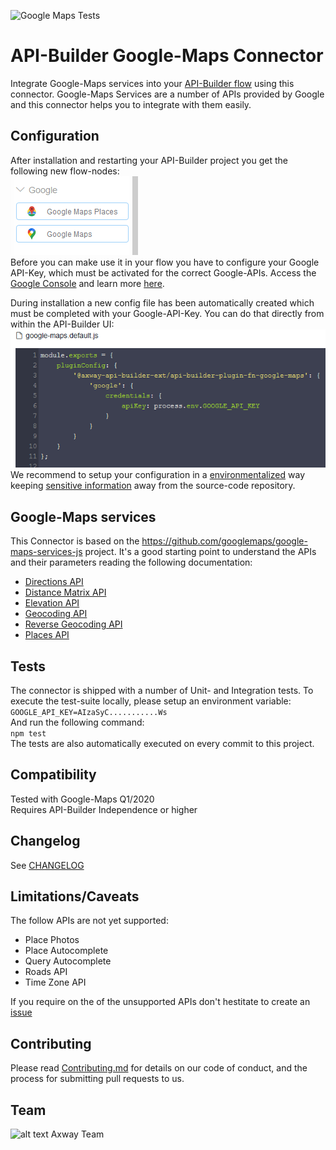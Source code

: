 ![Google Maps Tests](https://github.com/Axway-API-Builder-Ext/api-builder-extras/workflows/Google%20Maps%20Tests/badge.svg)

# API-Builder Google-Maps Connector

Integrate Google-Maps services into your [API-Builder flow][1] using this connector. Google-Maps Services are a number of APIs provided by Google and this connector helps you to integrate with them easily.

## Configuration

After installation and restarting your API-Builder project you get the following new flow-nodes:  
![Node][img1]   
Before you can make use it in your flow you have to configure your Google API-Key, which must be activated for the correct Google-APIs. Access the [Google Console][6] and learn more [here][7].  

During installation a new config file has been automatically created which must be completed with your Google-API-Key. You can do that directly from within the API-Builder UI:  
![Config][img3]  
We recommend to setup your configuration in a [environmentalized][4] way keeping [sensitive information][5] away from the source-code repository.

## Google-Maps services
This Connector is based on the https://github.com/googlemaps/google-maps-services-js project. It's a good starting point to understand the APIs and their parameters reading the following documentation:   

- [Directions API](https://developers.google.com/maps/documentation/directions/start)
- [Distance Matrix API](https://developers.google.com/maps/documentation/distance-matrix/start)
- [Elevation API](https://developers.google.com/maps/documentation/elevation/)
- [Geocoding API](https://developers.google.com/maps/documentation/geocoding/)
- [Reverse Geocoding API](https://developers.google.com/maps/documentation/geocoding/start#reverse)
- [Places API](https://developers.google.com/places/web-service/)

## Tests
The connector is shipped with a number of Unit- and Integration tests. To execute the test-suite locally, please setup an environment variable:  
`GOOGLE_API_KEY=AIzaSyC...........Ws`  
And run the following command:  
`npm test`  
The tests are also automatically executed on every commit to this project.  

## Compatibility
Tested with Google-Maps Q1/2020  
Requires API-Builder Independence or higher

## Changelog
See [CHANGELOG](CHANGELOG.md)

## Limitations/Caveats
The follow APIs are not yet supported:
- Place Photos
- Place Autocomplete
- Query Autocomplete
- Roads API
- Time Zone API

If you require on the of the unsupported APIs don't hestitate to create an [issue][3]

## Contributing

Please read [Contributing.md](https://github.com/Axway-API-Management-Plus/Common/blob/master/Contributing.md) for details on our code of conduct, and the process for submitting pull requests to us.  

## Team

![alt text][Axwaylogo] Axway Team

[Axwaylogo]: https://github.com/Axway-API-Management/Common/blob/master/img/AxwayLogoSmall.png  "Axway logo"

[1]: https://docs.axway.com/bundle/API_Builder_4x_allOS_en/page/api_builder_flows.html
[2]: https://docs.axway.com/bundle/API_Builder_4x_allOS_en/page/api_builder_getting_started_guide.html
[3]: https://github.com/Axway-API-Builder-Ext/api-builder-extras/issues
[4]: https://docs.axway.com/bundle/API_Builder_4x_allOS_en/page/environmentalization.html
[5]: https://docs.axway.com/bundle/API_Builder_4x_allOS_en/page/project_configuration.html#ProjectConfiguration-Configurationfiles
[6]: https://console.cloud.google.com
[7]: https://developers.google.com/maps/documentation/javascript/get-api-key

[img1]: imgs/google-maps-flownode.png
[img2]: imgs/google-maps-directions.png
[img3]: imgs/google-maps-config.png

